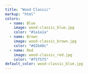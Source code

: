 ```yaml
---
title: "Wood Classic"
markup: "html"
colors:
  - name: Blue
    image: wood-classic_blue.jpg
    color: "#1a1a1a"
  - name: Brown
    image: wood-classic_brown.jpg
    color: "#d2b48c"
  - name: Red
    image: wood-classic_red.jpg
    color: "#f5f5f5"
default_color: wood-classic_blue.jpg
---
```

